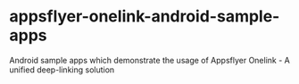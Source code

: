 # appsflyer-onelink-android-sample-apps
Android sample apps which demonstrate the usage of Appsflyer Onelink - A unified deep-linking solution 
